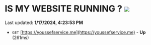 # IS MY WEBSITE RUNNING ? [![](https://img.shields.io/static/v1?label=Sponsor&message=%E2%9D%A4&logo=GitHub&color=%23fe8e86)](https://github.com/sponsors/<username>)

Last updated: **1/17/2024, 4:23:53 PM**

- `GET` [https://youssefservice.me](https://youssefservice.me) - **Up** (261ms)
